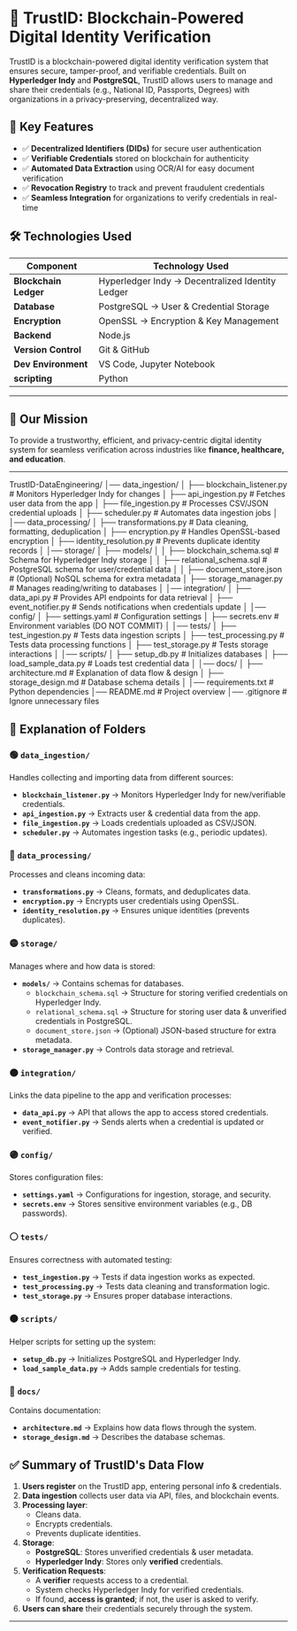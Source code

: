# 🚀 TrustID: Blockchain-Powered Digital Identity Verification

TrustID is a blockchain-powered digital identity verification system that ensures secure, tamper-proof, and verifiable credentials. Built on **Hyperledger Indy** and **PostgreSQL**, TrustID allows users to manage and share their credentials (e.g., National ID, Passports, Degrees) with organizations in a privacy-preserving, decentralized way.

## 🔹 Key Features
- ✅ **Decentralized Identifiers (DIDs)** for secure user authentication
- ✅ **Verifiable Credentials** stored on blockchain for authenticity
- ✅ **Automated Data Extraction** using OCR/AI for easy document verification
- ✅ **Revocation Registry** to track and prevent fraudulent credentials
- ✅ **Seamless Integration** for organizations to verify credentials in real-time


## 🛠 Technologies Used

| Component            | Technology Used |
|----------------------|----------------|
| **Blockchain Ledger** | Hyperledger Indy  → Decentralized Identity Ledger |
| **Database**        | PostgreSQL → User & Credential Storage |
| **Encryption**      | OpenSSL  → Encryption & Key Management |
| **Backend**        | Node.js |
| **Version Control** | Git & GitHub |
| **Dev Environment** | VS Code, Jupyter Notebook |
| **scripting** | Python|

---


## 📌 Our Mission
To provide a trustworthy, efficient, and privacy-centric digital identity system for seamless verification across industries like **finance, healthcare, and education**.



---



TrustID-DataEngineering/
│── data_ingestion/
│   ├── blockchain_listener.py  # Monitors Hyperledger Indy for changes
│   ├── api_ingestion.py        # Fetches user data from the app
│   ├── file_ingestion.py       # Processes CSV/JSON credential uploads
│   ├── scheduler.py            # Automates data ingestion jobs
│
│── data_processing/
│   ├── transformations.py      # Data cleaning, formatting, deduplication
│   ├── encryption.py           # Handles OpenSSL-based encryption
│   ├── identity_resolution.py  # Prevents duplicate identity records
│
│── storage/
│   ├── models/
│   │   ├── blockchain_schema.sql  # Schema for Hyperledger Indy storage
│   │   ├── relational_schema.sql  # PostgreSQL schema for user/credential data
│   │   ├── document_store.json    # (Optional) NoSQL schema for extra metadata
│   ├── storage_manager.py        # Manages reading/writing to databases
│
│── integration/
│   ├── data_api.py               # Provides API endpoints for data retrieval
│   ├── event_notifier.py         # Sends notifications when credentials update
│
│── config/
│   ├── settings.yaml             # Configuration settings
│   ├── secrets.env               # Environment variables (DO NOT COMMIT)
│
│── tests/
│   ├── test_ingestion.py         # Tests data ingestion scripts
│   ├── test_processing.py        # Tests data processing functions
│   ├── test_storage.py           # Tests storage interactions
│
│── scripts/
│   ├── setup_db.py               # Initializes databases
│   ├── load_sample_data.py        # Loads test credential data
│
│── docs/
│   ├── architecture.md           # Explanation of data flow & design
│   ├── storage_design.md         # Database schema details
│
│── requirements.txt              # Python dependencies
│── README.md                     # Project overview
│── .gitignore                     # Ignore unnecessary files



## 📌 Explanation of Folders

### 🟢 `data_ingestion/`
Handles collecting and importing data from different sources:
- **`blockchain_listener.py`** → Monitors Hyperledger Indy for new/verifiable credentials.
- **`api_ingestion.py`** → Extracts user & credential data from the app.
- **`file_ingestion.py`** → Loads credentials uploaded as CSV/JSON.
- **`scheduler.py`** → Automates ingestion tasks (e.g., periodic updates).

### 🔵 `data_processing/`
Processes and cleans incoming data:
- **`transformations.py`** → Cleans, formats, and deduplicates data.
- **`encryption.py`** → Encrypts user credentials using OpenSSL.
- **`identity_resolution.py`** → Ensures unique identities (prevents duplicates).

### 🟡 `storage/`
Manages where and how data is stored:
- **`models/`** → Contains schemas for databases.
  - `blockchain_schema.sql` → Structure for storing verified credentials on Hyperledger Indy.
  - `relational_schema.sql` → Structure for storing user data & unverified credentials in PostgreSQL.
  - `document_store.json` → (Optional) JSON-based structure for extra metadata.
- **`storage_manager.py`** → Controls data storage and retrieval.

### 🟠 `integration/`
Links the data pipeline to the app and verification processes:
- **`data_api.py`** → API that allows the app to access stored credentials.
- **`event_notifier.py`** → Sends alerts when a credential is updated or verified.

### 🟣 `config/`
Stores configuration files:
- **`settings.yaml`** → Configurations for ingestion, storage, and security.
- **`secrets.env`** → Stores sensitive environment variables (e.g., DB passwords).

### ⚪ `tests/`
Ensures correctness with automated testing:
- **`test_ingestion.py`** → Tests if data ingestion works as expected.
- **`test_processing.py`** → Tests data cleaning and transformation logic.
- **`test_storage.py`** → Ensures proper database interactions.

### ⚫ `scripts/`
Helper scripts for setting up the system:
- **`setup_db.py`** → Initializes PostgreSQL and Hyperledger Indy.
- **`load_sample_data.py`** → Adds sample credentials for testing.

### 📜 `docs/`
Contains documentation:
- **`architecture.md`** → Explains how data flows through the system.
- **`storage_design.md`** → Describes the database schemas.


## ✅ Summary of TrustID's Data Flow

1. **Users register** on the TrustID app, entering personal info & credentials.
2. **Data ingestion** collects user data via API, files, and blockchain events.
3. **Processing layer**:
   - Cleans data.
   - Encrypts credentials.
   - Prevents duplicate identities.
4. **Storage**:
   - **PostgreSQL**: Stores unverified credentials & user metadata.
   - **Hyperledger Indy**: Stores only **verified** credentials.
5. **Verification Requests**:
   - A **verifier** requests access to a credential.
   - System checks Hyperledger Indy for verified credentials.
   - If found, **access is granted**; if not, the user is asked to verify.
6. **Users can share** their credentials securely through the system.

---


